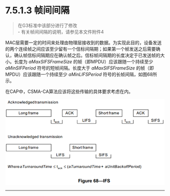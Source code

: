 # 7.5.1.3 帧间间隔
>在G3标准中该部分进行了修改
<br>- 有关帧间间隔的说明，请参见本文件附件4

MAC层需要一定的时间来处理由物理层接收到的数据。为实现此目的，设备发送的两个连续帧之间应该至少留有一个信标间隔期；如果第一个帧发送之后需要确认，确认帧信标间隔期应在确认帧之后。信标帧间隔期的长度决定于已发送帧的大小。长度为 *aMaxSIFSFrameSize* 的帧（即MPDU）应该跟随一个持续至少 *aMinSIFPeriod* 符号的短帧间隔。长度大于 *aMaxSIFSFrameSize* 的帧（即MPDU）应该跟随一个持续至少 *aMinLIFSPeriod* 符号的长帧间隔，如图68所示。

在CAP中，CSMA-CA算法应该将这些传输的具体要求考虑在内。

<center><img src="../images/Image_figure68.png"/></center>

----
